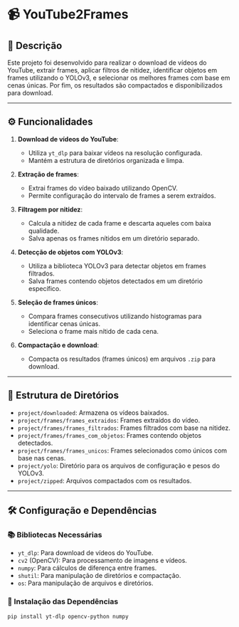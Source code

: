 # 📹 YouTube2Frames

## 📝 Descrição
Este projeto foi desenvolvido para realizar o download de vídeos do YouTube, extrair frames, aplicar filtros de nitidez, identificar objetos em frames utilizando o YOLOv3, e selecionar os melhores frames com base em cenas únicas. Por fim, os resultados são compactados e disponibilizados para download.

---

## ⚙️ Funcionalidades
1. **Download de vídeos do YouTube**:
   - Utiliza `yt_dlp` para baixar vídeos na resolução configurada.
   - Mantém a estrutura de diretórios organizada e limpa.

2. **Extração de frames**:
   - Extrai frames do vídeo baixado utilizando OpenCV.
   - Permite configuração do intervalo de frames a serem extraídos.

3. **Filtragem por nitidez**:
   - Calcula a nitidez de cada frame e descarta aqueles com baixa qualidade.
   - Salva apenas os frames nítidos em um diretório separado.

4. **Detecção de objetos com YOLOv3**:
   - Utiliza a biblioteca YOLOv3 para detectar objetos em frames filtrados.
   - Salva frames contendo objetos detectados em um diretório específico.

5. **Seleção de frames únicos**:
   - Compara frames consecutivos utilizando histogramas para identificar cenas únicas.
   - Seleciona o frame mais nítido de cada cena.

6. **Compactação e download**:
   - Compacta os resultados (frames únicos) em arquivos `.zip` para download.

---

## 📂 Estrutura de Diretórios
- `project/downloaded`: Armazena os vídeos baixados.
- `project/frames/frames_extraidos`: Frames extraídos do vídeo.
- `project/frames/frames_filtrados`: Frames filtrados com base na nitidez.
- `project/frames/frames_com_objetos`: Frames contendo objetos detectados.
- `project/frames/frames_unicos`: Frames selecionados como únicos com base nas cenas.
- `project/yolo`: Diretório para os arquivos de configuração e pesos do YOLOv3.
- `project/zipped`: Arquivos compactados com os resultados.

---

## 🛠️ Configuração e Dependências
### 📚 Bibliotecas Necessárias
- `yt_dlp`: Para download de vídeos do YouTube.
- `cv2` (OpenCV): Para processamento de imagens e vídeos.
- `numpy`: Para cálculos de diferença entre frames.
- `shutil`: Para manipulação de diretórios e compactação.
- `os`: Para manipulação de arquivos e diretórios.

### 🧩 Instalação das Dependências
```bash
pip install yt-dlp opencv-python numpy
